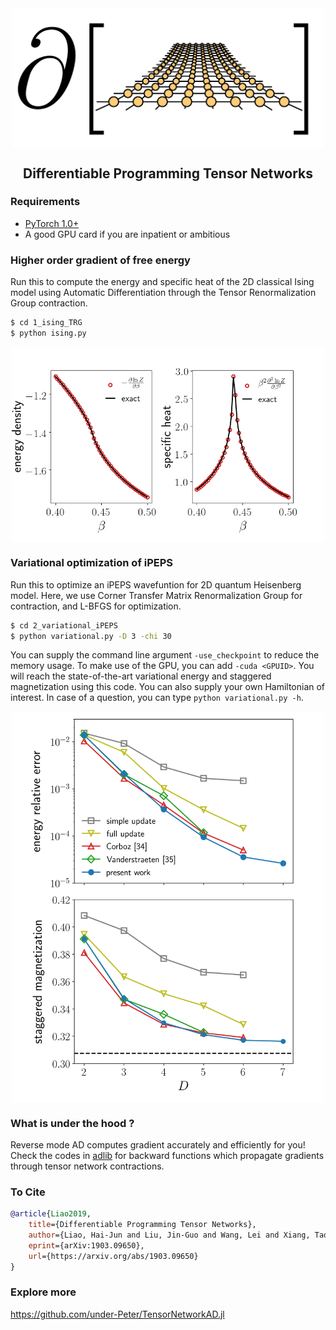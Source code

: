 <div align="center">
<img align="middle" src="_assets/logo.png" width="500" alt="logo"/>
<h2> Differentiable Programming Tensor Networks </h2>
</div>

### Requirements

* [PyTorch 1.0+](https://pytorch.org/)
* A good GPU card if you are inpatient or ambitious 

### Higher order gradient of free energy

Run this to compute the energy and specific heat of the 2D classical Ising model using Automatic Differentiation through the Tensor Renormalization Group contraction. 

```bash
$ cd 1_ising_TRG
$ python ising.py 
```
<p align="center">
<img align="middle" src="_assets/trg.png" width="500" alt="trg"/>
</p>

### Variational optimization of iPEPS

Run this to optimize an iPEPS wavefuntion for 2D quantum Heisenberg model. Here, we use Corner Transfer Matrix Renormalization Group for contraction, and L-BFGS for optimization. 


```bash
$ cd 2_variational_iPEPS
$ python variational.py -D 3 -chi 30 
```

You can supply the command line argument `-use_checkpoint` to reduce the memory usage. To make use of the GPU, you can add `-cuda <GPUID>`.  You will reach the state-of-the-art variational energy and staggered magnetization using this code. You can also supply your own Hamiltonian of interest. In case of a question, you can type `python variational.py -h`.

<p align="center">
<img align="middle" src="_assets/heisenberg.png" width="500" alt="heisenberg"/>
</p>

### What is under the hood ?

Reverse mode AD computes gradient accurately and efficiently for you! Check the codes in [adlib](https://github.com/wangleiphy/tensorgrad/tree/master/tensornets/adlib) for backward functions which propagate gradients through tensor network contractions. 

### To Cite
```bibtex
@article{Liao2019,
    title={Differentiable Programming Tensor Networks},
    author={Liao, Hai-Jun and Liu, Jin-Guo and Wang, Lei and Xiang, Tao},
    eprint={arXiv:1903.09650},
    url={https://arxiv.org/abs/1903.09650}
}
```

### Explore more
https://github.com/under-Peter/TensorNetworkAD.jl

